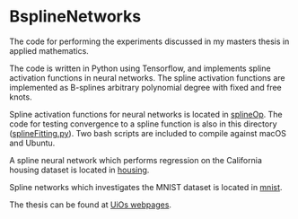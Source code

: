 # BsplineNetworks

The code for performing the experiments discussed in my masters thesis in applied mathematics.

The code is written in Python using Tensorflow, and implements spline activation functions in neural networks. The spline activation functions are implemented as B-splines arbitrary polynomial degree with fixed and free knots.

Spline activation functions for neural networks is located in [splineOp](./splineOp). The code for testing convergence to a spline function is also in this directory ([splineFitting.py](./splineOp/splineFitting.py)). Two bash scripts are included to compile against macOS and Ubuntu.

A spline neural network which performs regression on the California housing dataset is located in [housing](./housing).

Spline networks which investigates the MNIST dataset is located in [mnist](./mnist).

The thesis can be found at [UiOs webpages](https://www.duo.uio.no/handle/10852/61162).
